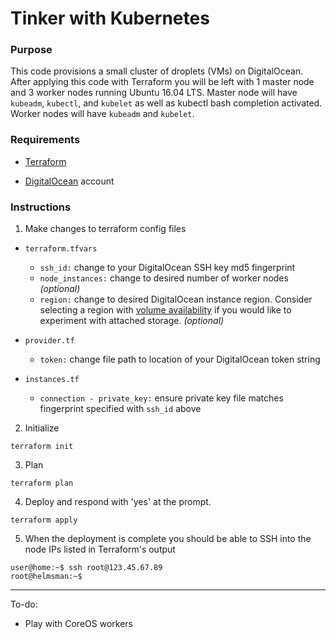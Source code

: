# Tinker with Kubernetes

### Purpose

This code provisions a small cluster of droplets (VMs) on DigitalOcean.  After applying this code with Terraform you will be left with 1 master node and 3 worker nodes running Ubuntu 16.04 LTS.  Master node will have `kubeadm`, `kubectl`, and `kubelet` as well as kubectl bash completion activated.  Worker nodes will have `kubeadm` and `kubelet`.

### Requirements

* [Terraform][]

* [DigitalOcean][] account

### Instructions

1. Make changes to terraform config files

* `terraform.tfvars`
  * `ssh_id:` change to your DigitalOcean SSH key md5 fingerprint
  * `node_instances:` change to desired number of worker nodes _(optional)_
  * `region:` change to desired DigitalOcean instance region.  Consider selecting a region with [volume availability][] if you would like to experiment with attached storage. _(optional)_

* `provider.tf`
  * `token:` change file path to location of your DigitalOcean token string

* `instances.tf`
  * `connection - private_key:` ensure private key file matches fingerprint specified with `ssh_id` above

2. Initialize
```
terraform init
```

3. Plan
```
terraform plan
```

4. Deploy and respond with 'yes' at the prompt.
```
terraform apply
```

5. When the deployment is complete you should be able to SSH into the node IPs listed in Terraform's output
```
user@home:~$ ssh root@123.45.67.89 
root@helmsman:~$ 
```

* * *

To-do:

* Play with CoreOS workers

[digitalocean]:                 https://cloud.digitalocean.com
[terraform]:                    https://www.terraform.io/downloads.html
[volume availability]:          https://www.digitalocean.com/community/tutorials/how-to-use-block-storage-on-digitalocean
